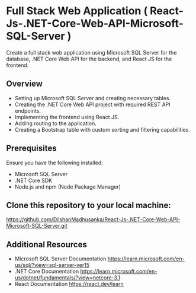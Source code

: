 # Full Stack Web Application ( React-Js-.NET-Core-Web-API-Microsoft-SQL-Server ) 

Create a full stack web application using Microsoft SQL Server for the database, .NET Core Web API for the backend, and React JS for the frontend.

## Overview

- Setting up Microsoft SQL Server and creating necessary tables.
- Creating the .NET Core Web API project with required REST API endpoints.
- Implementing the frontend using React JS.
- Adding routing to the application.
- Creating a Bootstrap table with custom sorting and filtering capabilities.

## Prerequisites

Ensure you have the following installed:

- Microsoft SQL Server
- .NET Core SDK
- Node.js and npm (Node Package Manager)


## Clone this repository to your local machine:

https://github.com/DilshanMadhusanka/React-Js-.NET-Core-Web-API-Microsoft-SQL-Server.git

## Additional Resources

- Microsoft SQL Server Documentation
https://learn.microsoft.com/en-us/sql/?view=sql-server-ver15 
- .NET Core Documentation
   https://learn.microsoft.com/en-us/dotnet/fundamentals/?view=netcore-3.1 
- React Documentation
   https://react.dev/learn 
